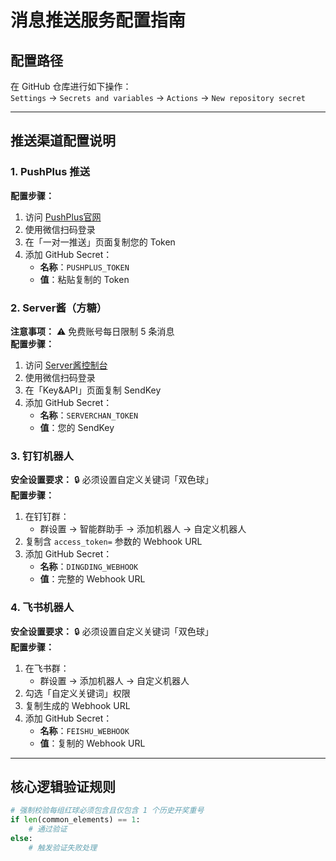 # 消息推送服务配置指南

## 配置路径
在 GitHub 仓库进行如下操作：  
`Settings` → `Secrets and variables` → `Actions` → `New repository secret`

---

## 推送渠道配置说明

### 1. PushPlus 推送
​**​配置步骤：​**​
1. 访问 [PushPlus官网](https://www.pushplus.plus)
2. 使用微信扫码登录
3. 在「一对一推送」页面复制您的 Token
4. 添加 GitHub Secret：
   - ​**​名称​**​：`PUSHPLUS_TOKEN`
   - ​**​值​**​：粘贴复制的 Token

### 2. Server酱（方糖）
​**​注意事项：​**​
⚠️ 免费账号每日限制 5 条消息  
​**​配置步骤：​**​
1. 访问 [Server酱控制台](https://sct.ftqq.com)
2. 使用微信扫码登录
3. 在「Key&API」页面复制 SendKey
4. 添加 GitHub Secret：
   - ​**​名称​**​：`SERVERCHAN_TOKEN`
   - ​**​值​**​：您的 SendKey

### 3. 钉钉机器人
​**​安全设置要求：​**​
🔒 必须设置自定义关键词「双色球」  
​**​配置步骤：​**​
1. 在钉钉群：
   - 群设置 → 智能群助手 → 添加机器人 → 自定义机器人
2. 复制含 `access_token=` 参数的 Webhook URL
3. 添加 GitHub Secret：
   - ​**​名称​**​：`DINGDING_WEBHOOK`
   - ​**​值​**​：完整的 Webhook URL

### 4. 飞书机器人
​**​安全设置要求：​**​
🔒 必须设置自定义关键词「双色球」  
​**​配置步骤：​**​
1. 在飞书群：
   - 群设置 → 添加机器人 → 自定义机器人
2. 勾选「自定义关键词」权限
3. 复制生成的 Webhook URL
4. 添加 GitHub Secret：
   - ​**​名称​**​：`FEISHU_WEBHOOK`
   - ​**​值​**​：复制的 Webhook URL

---

## 核心逻辑验证规则
```python
# 强制校验每组红球必须包含且仅包含 1 个历史开奖重号
if len(common_elements) == 1:
    # 通过验证
else:
    # 触发验证失败处理
